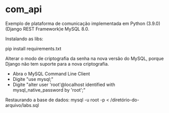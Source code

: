 # com_api
Exemplo de plataforma de comunicação implementada em Python (3.9.0) (Django REST Framework)e MySQL 8.0.

Instalando as libs:

pip install requirements.txt

Alterar o modo de criptografia da senha na nova versão do MySQL, porque Django não tem suporte para a nova criptografia.

- Abra o MySQL Command Line Client
- Digite "use mysql;"
- Digite "alter user 'root'@localhost identified with mysql_native_password by 'root';"

Restaurando a base de dados:
mysql -u root -p < /diretório-do-arquivo/labs.sql
	